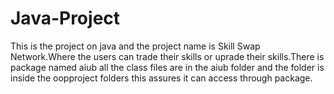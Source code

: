 # Java-Project
This is the project on java and the project name is Skill Swap Network.Where the users can trade their skills or uprade their skills.There is package named aiub all the class files are in the aiub folder and the folder is inside the oopproject folders this assures it can access through package.
